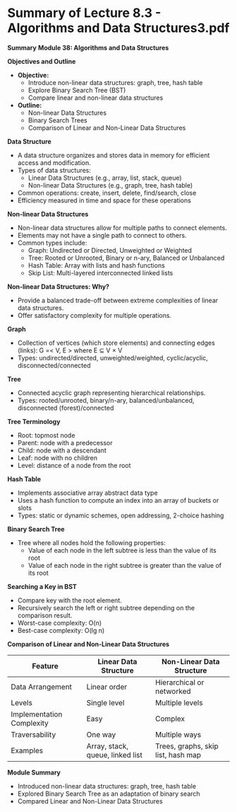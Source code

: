 #  Summary of Lecture 8.3 - Algorithms and Data Structures3.pdf 
**Summary**
**Module 38: Algorithms and Data Structures**

**Objectives and Outline**

* **Objective:**
    * Introduce non-linear data structures: graph, tree, hash table
    * Explore Binary Search Tree (BST)
    * Compare linear and non-linear data structures
* **Outline:**
    * Non-linear Data Structures
    * Binary Search Trees
    * Comparison of Linear and Non-Linear Data Structures

**Data Structure**

* A data structure organizes and stores data in memory for efficient access and modification.
* Types of data structures:
    * Linear Data Structures (e.g., array, list, stack, queue)
    * Non-linear Data Structures (e.g., graph, tree, hash table)
* Common operations: create, insert, delete, find/search, close
* Efficiency measured in time and space for these operations

**Non-linear Data Structures**

* Non-linear data structures allow for multiple paths to connect elements.
* Elements may not have a single path to connect to others.
* Common types include:
    * Graph: Undirected or Directed, Unweighted or Weighted
    * Tree: Rooted or Unrooted, Binary or n-ary, Balanced or Unbalanced
    * Hash Table: Array with lists and hash functions
    * Skip List: Multi-layered interconnected linked lists

**Non-linear Data Structures: Why?**

* Provide a balanced trade-off between extreme complexities of linear data structures.
* Offer satisfactory complexity for multiple operations.

**Graph**

* Collection of vertices (which store elements) and connecting edges (links): G =< V, E > where E ⊆ V × V
* Types: undirected/directed, unweighted/weighted, cyclic/acyclic, disconnected/connected

**Tree**

* Connected acyclic graph representing hierarchical relationships.
* Types: rooted/unrooted, binary/n-ary, balanced/unbalanced, disconnected (forest)/connected

**Tree Terminology**

* Root: topmost node
* Parent: node with a predecessor
* Child: node with a descendant
* Leaf: node with no children
* Level: distance of a node from the root

**Hash Table**

* Implements associative array abstract data type
* Uses a hash function to compute an index into an array of buckets or slots
* Types: static or dynamic schemes, open addressing, 2-choice hashing

**Binary Search Tree**

* Tree where all nodes hold the following properties:
    * Value of each node in the left subtree is less than the value of its root
    * Value of each node in the right subtree is greater than the value of its root

**Searching a Key in BST**

* Compare key with the root element.
* Recursively search the left or right subtree depending on the comparison result.
* Worst-case complexity: O(n)
* Best-case complexity: O(lg n)

**Comparison of Linear and Non-Linear Data Structures**

| Feature | Linear Data Structure | Non-Linear Data Structure |
|---|---|---|
| Data Arrangement | Linear order | Hierarchical or networked |
| Levels | Single level | Multiple levels |
| Implementation Complexity | Easy | Complex |
| Traversability | One way | Multiple ways |
| Examples | Array, stack, queue, linked list | Trees, graphs, skip list, hash map |

**Module Summary**

* Introduced non-linear data structures: graph, tree, hash table
* Explored Binary Search Tree as an adaptation of binary search
* Compared Linear and Non-Linear Data Structures

